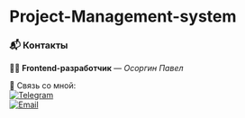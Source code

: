 # Project-Management-system

### 📬 Контакты

👨‍💻 **Frontend-разработчик** — _Осоргин Павел_

📲 Связь со мной:  
[![Telegram](https://img.shields.io/badge/Telegram-2CA5E0?style=for-the-badge&logo=telegram&logoColor=white)](https://t.me/osorgin08)  
[![Email](https://img.shields.io/badge/Email-D14836?style=for-the-badge&logo=gmail&logoColor=white)](mailto:pasha0801@gmail.com)
